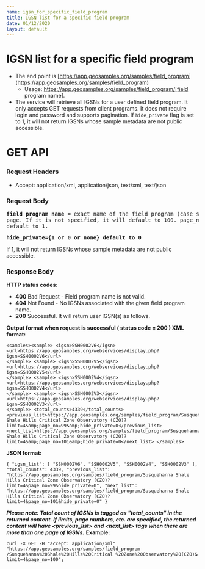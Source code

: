 ```yaml
---
name: igsn_for_specific_field_program
title: IGSN list for a specific field program
date: 01/12/2020
layout: default
---
```



# IGSN list for a specific field program
- The end point is [https://app.geosamples.org/samples/field_program](https://app.geosamples.org/samples/field_program)
  - Usage: https://app.geosamples.org/samples/field_program/[field program name].
- The service will retrieve all IGSNs for a user defined field program. It only accepts GET requests from client programs. It does not require login and password and supports pagination. If `hide_private` flag is set to 1, it will not return IGSNs whose sample metadata are not public accessible.

# GET API
### Request Headers
- Accept: application/xml, application/json, text/xml, text/json
### Request Body

<pre>
<b>field program name</b> = exact name of the field program (case sensitive) <b>limit={limit}</b> maximum number of IGSNs for each
page. If it is not specified, it will default to 100. page_no={page_no} page number. If it is not specified, it will
default to 1.
</pre>

<pre>
<b>hide_private={1 or 0 or none} default to 0</b>
</pre>

If 1, it will not return IGSNs whose sample metadata are not public accessible.

### Response Body
**HTTP status codes:**
- **400** Bad Request - Field program name is not valid.
- **404** Not Found - No IGSNs associated with the given field program name.
- **200** Successful. It will return user IGSN(s) as follows.

**Output format when request is successful ( status code = 200 ) XML format:**

```
<samples><sample> <igsn>SSH0002V6</igsn> <url>https://app.geosamples.org/webservices/display.php?igsn=SSH0002V6</url>
</sample> <sample> <igsn>SSH0002V5</igsn> <url>https://app.geosamples.org/webservices/display.php?igsn=SSH0002V5</url>
</sample> <sample> <igsn>SSH0002V4</igsn> <url>https://app.geosamples.org/webservices/display.php?igsn=SSH0002V4</url>
</sample> <sample> <igsn>SSH0002V3</igsn> <url>https://app.geosamples.org/webservices/display.php?igsn=SSH0002V3</url>
</sample> <total_counts>4339</total_counts> <previous_list>https://app.geosamples.org/samples/field_program/Susquehanna
Shale Hills Critical Zone Observatory (CZO)?limit=4&amp;page_no=99&amp;hide_private=0</previous_list>
<next_list>https://app.geosamples.org/samples/field_program/Susquehanna Shale Hills Critical Zone Observatory (CZO)?
limit=4&amp;page_no=101&amp;hide_private=0</next_list> </samples>
```

**JSON format:**

```
{ "igsn_list": [ "SSH0002V6", "SSH0002V5", "SSH0002V4", "SSH0002V3" ], "total_counts": 4339, "previous_list":
"https://app.geosamples.org/samples/field_program/Susquehanna Shale Hills Critical Zone Observatory (CZO)?
limit=4&page_no=99&hide_private=0", "next_list": "https://app.geosamples.org/samples/field_program/Susquehanna Shale
Hills Critical Zone Observatory (CZO)?limit=4&page_no=101&hide_private=0" }
```

***Please note: Total count of IGSNs is tagged as "total_counts" in the returned content. If limits, page numbers, etc. are specified, the returned content will have <previous_list> and <next_list> tags when there are more than one page of IGSNs.***
**Example:**

```
curl -X GET -H "accept: application/xml" "https://app.geosamples.org/samples/field_program
/Susquehanna%20Shale%20Hills%20Critical %20Zone%20Observatory%20(CZO)& limit=4&page_no=100";
```
